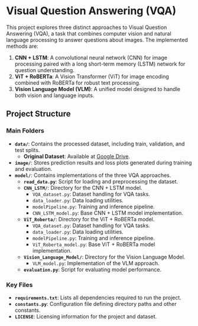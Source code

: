 # Visual Question Answering (VQA)

This project explores three distinct approaches to Visual Question Answering (VQA), a task that combines computer vision and natural language processing to answer questions about images. The implemented methods are:
1. **CNN + LSTM**: A convolutional neural network (CNN) for image processing paired with a long short-term memory (LSTM) network for question understanding.
2. **ViT + RoBERTa**: A Vision Transformer (ViT) for image encoding combined with RoBERTa for robust text processing.
3. **Vision Language Model (VLM)**: A unified model designed to handle both vision and language inputs.

## Project Structure

### Main Folders
- **`data/`**: Contains the processed dataset, including train, validation, and test splits.
  - **Original Dataset**: Available at [Google Drive](https://drive.google.com/file/d/1kc6XNqHZJg27KeBuoAoYj70_1rT92191/view?usp=sharing).
- **`image/`**: Stores prediction results and loss plots generated during training and evaluation.
- **`model/`**: Contains implementations of the three VQA approaches.
  - **`read_data.py`**: Script for loading and preprocessing the dataset.
  - **`CNN_LSTM/`**: Directory for the CNN + LSTM model.
    - `VQA_dataset.py`: Dataset handling for VQA tasks.
    - `data_loader.py`: Data loading utilities.
    - `modelPipeline.py`: Training and inference pipeline.
    - `CNN_LSTM_model.py`: Base CNN + LSTM model implementation.
  - **`ViT_Roberta/`**: Directory for the ViT + RoBERTa model.
    - `VQA_dataset.py`: Dataset handling for VQA tasks.
    - `data_loader.py`: Data loading utilities.
    - `modelPipeline.py`: Training and inference pipeline.
    - `ViT_Roberta_model.py`: Base ViT + RoBERTa model implementation.
  - **`Vision_Language_Model/`**: Directory for the Vision Language Model.
    - `VLM_model.py`: Implementation of the VLM approach.
  - **`evaluation.py`**: Script for evaluating model performance.

### Key Files
- **`requirements.txt`**: Lists all dependencies required to run the project.
- **`constants.py`**: Configuration file defining directory paths and other constants.
- **`LICENSE`**: Licensing information for the project and dataset.
